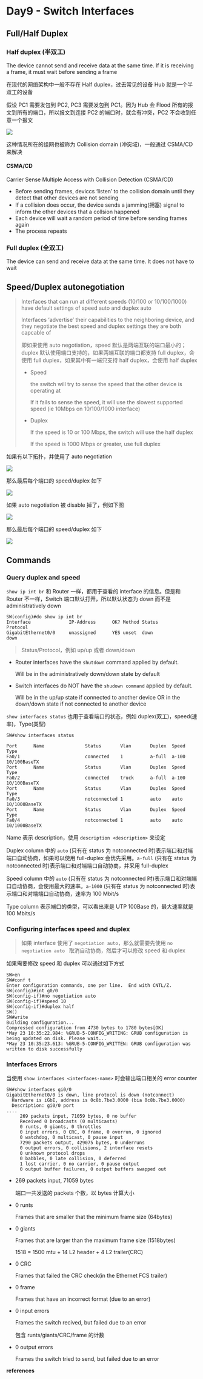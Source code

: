 # Day9 - Switch Interfaces

## Full/Half Duplex

### Half duplex (半双工)

The device cannot send and receive data at the same time. If it is receiving a frame, it must wait before sending a frame

在现代的网络架构中一般不存在 Half duplex，过去常见的设备 Hub 就是一个半双工的设备

假设 PC1 需要发包到 PC2, PC3 需要发包到 PC1。因为 Hub 会 Flood 所有的报文到所有的端口，所以报文到连接 PC2 的端口时，就会有冲突，PC2 不会收到任意一个报文

![](https://cdn.staticaly.com/gh/dhay3/image-repo@master/20230523/2023-05-23_21-04.5zrjo8zqmjk0.webp)

这种情况所在的组网也被称为 Collision domain (冲突域)，一般通过 CSMA/CD 来解决

#### CSMA/CD

Carrier Sense Multiple Access with Collision Detection (CSMA/CD)

- Before sending frames, deviccs ‘listen’ to the collision domain until they detect that other devices are not sending
- If a collision does occur, the device sends a jamming(拥塞) signal to inform the other devices that a collsion happened
- Each device will wait a random period of time before sending frames again
- The process repeats 

### Full duplex (全双工)

The device can send and receive data at the same time. It does not have to wait

## Speed/Duplex autonegotiation

> Interfaces that can run at different speeds (10/100 or 10/100/1000) have default settings of speed auto and duplex auto
>
> Interfaces ‘advertise’ their capabilities to the neighboring device, and they negotiate the best speed and duplex settings they are both capcable of
>
> 即如果使用 auto negotiation，speed 默认是两端互联的端口最小的；duplex 默认使用端口支持的，如果两端互联的端口都支持 full duplex，会使用 full duplex，如果其中有一端只支持 half duplex，会使用 half duplex
>
> - Speed
>
>   the switch will try to sense the speed that the other device is operating at
>
>   If it fails to sense the speed, it will use the slowest supported speed (ie 10Mbps on 10/100/1000 interface)
>
> - Duplex
>
>   If the speed is 10 or 100 Mbps, the switch will use the half duplex
>
>   If the speed is 1000 Mbps or greater, use full duplex

如果有以下拓扑，并使用了 auto negotiation

![](https://cdn.staticaly.com/gh/dhay3/image-repo@master/20230523/2023-05-23_21-24.2k2bc7agpkao.webp)

那么最后每个端口的 speed/duplex 如下

![](https://cdn.staticaly.com/gh/dhay3/image-repo@master/20230523/2023-05-23_21-26.6qd3x68etj0g.webp)

如果 auto negotiation 被 disable 掉了，例如下图

![](https://cdn.staticaly.com/gh/dhay3/image-repo@master/20230523/2023-05-23_22-11.5v3v1izyl8qo.webp)

那么最后每个端口的 speed/duplex 如下

![](https://cdn.staticaly.com/gh/dhay3/image-repo@master/20230523/2023-05-23_22-13.5y2w4w27km80.webp)

## Commands

### Query duplex and speed

`show ip int br` 和 Router 一样，都用于查看的 interface 的信息。但是和 Router 不一样，Switch 端口默认打开，所以默认状态为 down 而不是 administratively down

```
SW(config)#do show ip int br
Interface              IP-Address      OK? Method Status                Protocol
GigabitEthernet0/0     unassigned      YES unset  down                  down
```

> Status/Protocol，例如 up/up 或者 down/down

- Router interfaces have the `shutdown` command applied by default.

  Will be in the administratively down/down state by default

- Switch interfaces do NOT have the `shudown command` applied by default.

  Will be in the up/up state if connected to another device OR in the down/down state if not connected to another device

`show interfaces status` 也用于查看端口的状态，例如 duplex(双工)，speed(速率)，Type(类型)

```
SW#show interfaces status

Port      Name               Status       Vlan       Duplex  Speed Type 
Fa0/1                        connected    1          a-full  a-100 10/100BaseTX
Port      Name               Status       Vlan       Duplex  Speed Type 
Fa0/2                        connected    truck      a-full  a-100 10/100BaseTX
Port      Name               Status       Vlan       Duplex  Speed Type 
Fa0/3                        notconnected 1          auto  	 auto  10/1000BaseTX
Port      Name               Status       Vlan       Duplex  Speed Type 
Fa0/4                        notconnected 1          auto  	 auto  10/1000BaseTX
```

Name 表示 description，使用 `description <description>` 来设定

Duplex column 中的 `auto` (只有在 status 为 notconnected 时)表示端口和对端端口自动协商，如果可以使用 full-duplex 会优先采用。`a-full` (只有在 status 为 notconnected 时)表示端口和对端端口自动协商，并采用 full-duplex

Speed column 中的 `auto` (只有在 status 为 notconnected 时)表示端口和对端端口自动协商，会使用最大的速率。`a-1000` (只有在 status 为 notconnected 时)表示端口和对端端口自动协商，速率为 100 Mbit/s

Type column 表示端口的类型，可以看出来是 UTP 100Base 的，最大速率就是 100 Mbits/s

### Configuring interfaces speed and duplex

> 如果 interface 使用了 `negotiation auto`，那么就需要先使用 `no negotiation auto ` 取消自动协商，然后才可以修改 speed 和 duplex

如果需要修改 speed 和 duplex 可以通过如下方式

```
SW>en
SW#conf t
Enter configuration commands, one per line.  End with CNTL/Z.
SW(config)#int g0/0
SW(config-if)#no negotiation auto
SW(config-if)#speed 10
SW(config-if)#duplex half
SW()
SW#write
Building configuration...
Compressed configuration from 4730 bytes to 1780 bytes[OK]
*May 23 10:35:22.984: %GRUB-5-CONFIG_WRITING: GRUB configuration is being updated on disk. Please wait...
*May 23 10:35:23.613: %GRUB-5-CONFIG_WRITTEN: GRUB configuration was written to disk successfully
```

### Interfaces Errors

当使用 `show interfaces <interfaces-name>` 时会输出端口相关的 error counter

```
SW#show interfaces gi0/0 
GigabitEthernet0/0 is down, line protocol is down (notconnect) 
  Hardware is iGbE, address is 0c8b.7be3.0000 (bia 0c8b.7be3.0000)
  Description: gi0/0 port
....
     269 packets input, 71059 bytes, 0 no buffer
     Received 0 broadcasts (0 multicasts)
     0 runts, 0 giants, 0 throttles 
     0 input errors, 0 CRC, 0 frame, 0 overrun, 0 ignored
     0 watchdog, 0 multicast, 0 pause input
     7290 packets output, 429075 bytes, 0 underruns
     0 output errors, 0 collisions, 2 interface resets
     0 unknown protocol drops
     0 babbles, 0 late collision, 0 deferred
     1 lost carrier, 0 no carrier, 0 pause output
     0 output buffer failures, 0 output buffers swapped out
```

- 269 packets input, 71059 bytes

  端口一共发送的 packets 个数，以 bytes 计算大小

- 0 runts

  Frames that are smaller that the minimum frame size (64bytes)

- 0 giants

  Frames that are larger than the maximum frame size (1518bytes)

  1518 = 1500 mtu + 14 L2 header + 4 L2 trailer(CRC)

- 0 CRC

  Frames that failed the CRC check(in the Ethernet FCS trailer)

- 0 frame

  Frames that have an incorrect format (due to an error)

- 0 input errors

  Frames the switch recived, but failed due to an error

  包含 runts/giants/CRC/frame 的计数

- 0 output errors

  Frames the switch tried to send, but failed due to an error

**references**

[^jeremy’s It Lab]:https://www.youtube.com/watch?v=cCqluocfQe0&list=PLxbwE86jKRgMpuZuLBivzlM8s2Dk5lXBQ&index=16
